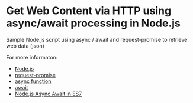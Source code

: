 ﻿Get Web Content via HTTP using async/await processing in Node.js
===

Sample Node.js script using async / await and request-promise to retrieve web data (json)

For more informaton:
* [Node.js](http://Nodejs.org/)
* [request-promise](https://github.com/request/request-promise)
* [async function](https://developer.mozilla.org/en-US/docs/Web/JavaScript/Reference/Operators/async_function)
* [await](https://developer.mozilla.org/en-US/docs/Web/JavaScript/Reference/Operators/await)
* [Node.js Async Await in ES7](http://stackabuse.com/node-js-async-await-in-es7/)
